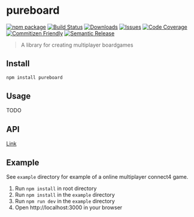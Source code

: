 # pureboard

[![npm package][npm-img]][npm-url]
[![Build Status][build-img]][build-url]
[![Downloads][downloads-img]][downloads-url]
[![Issues][issues-img]][issues-url]
[![Code Coverage][codecov-img]][codecov-url]
[![Commitizen Friendly][commitizen-img]][commitizen-url]
[![Semantic Release][semantic-release-img]][semantic-release-url]

> A library for creating multiplayer boardgames

## Install

```bash
npm install pureboard
```

## Usage

TODO

## API

[Link][documentation-url]

## Example

See `example` directory for example of a online multiplayer connect4 game.

1. Run `npm install` in root directory
2. Run `npm install` in the `example` directory
3. Run `npm run dev` in the `example` directory
4. Open http://localhost:3000 in your browser

[build-img]: https://github.com/Kaosumaru/pureboard/actions/workflows/release.yml/badge.svg
[build-url]: https://github.com/Kaosumaru/pureboard/actions/workflows/release.yml
[downloads-img]: https://img.shields.io/npm/dt/pureboard
[downloads-url]: https://www.npmtrends.com/pureboard
[npm-img]: https://img.shields.io/npm/v/pureboard
[npm-url]: https://www.npmjs.com/package/pureboard
[issues-img]: https://img.shields.io/github/issues/Kaosumaru/pureboard
[issues-url]: https://github.com/Kaosumaru/pureboard/issues
[codecov-img]: https://codecov.io/gh/Kaosumaru/pureboard/branch/main/graph/badge.svg
[codecov-url]: https://codecov.io/gh/Kaosumaru/pureboard
[semantic-release-img]: https://img.shields.io/badge/%20%20%F0%9F%93%A6%F0%9F%9A%80-semantic--release-e10079.svg
[semantic-release-url]: https://github.com/semantic-release/semantic-release
[commitizen-img]: https://img.shields.io/badge/commitizen-friendly-brightgreen.svg
[commitizen-url]: http://commitizen.github.io/cz-cli/
[documentation-url]: https://kaosumaru.github.io/pureboard/
